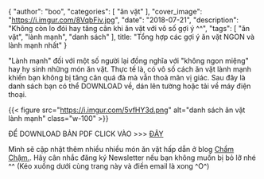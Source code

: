 
{
   "author": "boo",
   "categories": [
       "ăn vặt"
   ],
   "cover_image": "https://i.imgur.com/8VqbFiv.jpg",
   "date": "2018-07-21",
   "description": "Không còn lo đói hay tăng cân khi ăn vặt với vô số gợi ý ^^",
   "tags": [
            "ăn vặt", "lành mạnh", "danh sách"
   ],
   title: "Tổng hợp các gợi ý ăn vặt NGON và lành mạnh nhất"
}

"Lành mạnh" đối với một số người lại đồng nghĩa với "không ngon miệng" hay hy sinh những món ăn vặt. Thực tế là, có vô số cách ăn vặt lành mạnh khiến bạn không bị tăng cân quá đà mà vẫn thoả mãn vị giác. Sau đây là danh sách bạn có thể DOWNLOAD về, dán lên tường hoặc tải về máy điện thoại.


{{< figure src="https://i.imgur.com/5vfHY3d.png" alt="danh sách ăn vặt lành mạnh" class="w-100" >}}

ĐỂ DOWNLOAD BẢN PDF CLICK VÀO >>> [ĐÂY](https://drive.google.com/open?id=1taVrJcLLXNScldbwXHlmomQGwEfewunF)

Mình sẽ cập nhật thêm nhiều nhiều món ăn vặt hấp dẫn ở blog [Chầm Chậm.](https://coachnamphuong.com/cham-cham/). Hãy cân nhắc đăng ký Newsletter nếu bạn không muốn bị bỏ lỡ nhé ^^ (Kéo xuống dưới cùng trang này và điền email là xong ^O^)
